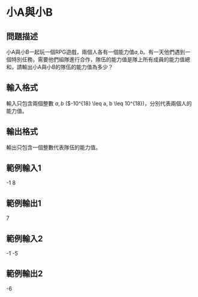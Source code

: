 # 小A與小B 
## 問題描述
小A與小B一起玩一個RPG遊戲，兩個人各有一個能力值$a, b$。有一天他們遇到一個特別任務，需要他們組隊進行合作，隊伍的能力值是隊上所有成員的能力值總和，請輸出小A與小B的隊伍的能力值為多少？

## 輸入格式
輸入只包含兩個整數 $a, b$ ($-10^{18} \leq a, b \leq 10^{18})，分別代表兩個人的能力值。

## 輸出格式
輸出只包含一個整數代表隊伍的能力值。

## 範例輸入1
-1 8

## 範例輸出1
7

## 範例輸入2
-1 -5

## 範例輸出2
-6

